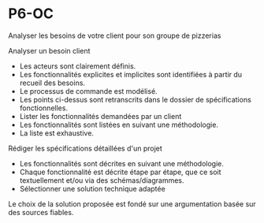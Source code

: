 # P6-OC

Analyser les besoins de votre client pour son groupe de pizzerias


Analyser un besoin client

- Les acteurs sont clairement définis.
- Les fonctionnalités explicites et implicites sont identifiées à partir du recueil des besoins.
- Le processus de commande est modélisé.
- Les points ci-dessus sont retranscrits dans le dossier de spécifications fonctionnelles.
- Lister les fonctionnalités demandées par un client
- Les fonctionnalités sont listées en suivant une méthodologie.
- La liste est exhaustive.

Rédiger les spécifications détaillées d'un projet

- Les fonctionnalités sont décrites en suivant une méthodologie.
- Chaque fonctionnalité est décrite étape par étape, que ce soit textuellement et/ou via des schémas/diagrammes.
- Sélectionner une solution technique adaptée

Le choix de la solution proposée est fondé sur une argumentation basée sur des sources fiables.
